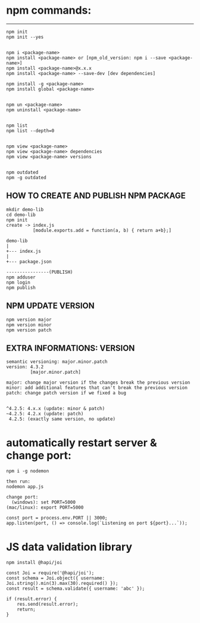 # npm commands:
-------------

```
npm init
npm init --yes


npm i <package-name>
npm install <package-name> or [npm_old_version: npm i --save <package-name>]
npm install <package-name>@x.x.x
npm install <package-name> --save-dev [dev dependencies]

npm install -g <package-name>
npm install global <package-name>


npm un <package-name>
npm uninstall <package-name>


npm list
npm list --depth=0


npm view <package-name>
npm view <package-name> dependencies
npm view <package-name> versions


npm outdated
npm -g outdated
```

HOW TO  CREATE  AND
PUBLISH NPM PACKAGE
-------------------
```
mkdir demo-lib
cd demo-lib
npm init
create -> index.js
          [module.exports.add = function(a, b) { return a+b};]

demo-lib
|
+--- index.js
|
+--- package.json

----------------(PUBLISH)
npm adduser
npm login
npm publish
```

NPM UPDATE VERSION
------------------
```
npm version major
npm version minor
npm version patch
```

EXTRA INFORMATIONS: VERSION
---------------------------
```
semantic versioning: major.minor.patch
version: 4.3.2
         [major.minor.patch]

major: change major version if the changes break the previous version
minor: add additional features that can't break the previous version
patch: change patch version if we fixed a bug


^4.2.5: 4.x.x (update: minor & patch)
~4.2.5: 4.2.x (update: patch)
 4.2.5: (exactly same version, no update)
```

# automatically restart server & change port:
```
npm i -g nodemon

then run:
nodemon app.js

change port:
  (windows): set PORT=5000
(mac/linux): export PORT=5000

const port = process.env.PORT || 3000;
app.listen(port, () => console.log(`Listening on port ${port}...`));
```

# JS data validation library
```
npm install @hapi/joi

const Joi = require('@hapi/joi');
const schema = Joi.object({ username: Joi.string().min(3).max(30).required() });
const result = schema.validate({ username: 'abc' });

if (result.error) {
    res.send(result.error);
    return;
}
```
